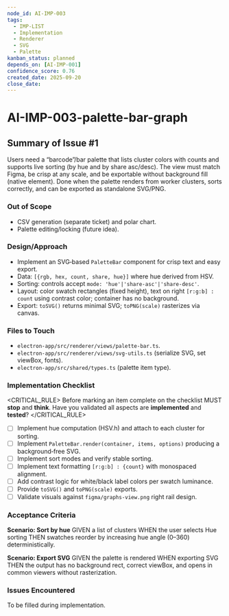 ```yaml
---
node_id: AI-IMP-003
tags:
  - IMP-LIST
  - Implementation
  - Renderer
  - SVG
  - Palette
kanban_status: planned
depends_on: [AI-IMP-001]
confidence_score: 0.76
created_date: 2025-09-20
close_date:
---
```


# AI-IMP-003-palette-bar-graph

## Summary of Issue #1
Users need a “barcode”/bar palette that lists cluster colors with counts and supports live sorting (by hue and by share asc/desc). The view must match Figma, be crisp at any scale, and be exportable without background fill (native element). Done when the palette renders from worker clusters, sorts correctly, and can be exported as standalone SVG/PNG.

### Out of Scope 
- CSV generation (separate ticket) and polar chart.
- Palette editing/locking (future idea).

### Design/Approach  
- Implement an SVG‑based `PaletteBar` component for crisp text and easy export.
- Data: `[{rgb, hex, count, share, hue}]` where hue derived from HSV.
- Sorting: controls accept `mode: 'hue'|'share-asc'|'share-desc'`.
- Layout: color swatch rectangles (fixed height), text on right `[r:g:b] : count` using contrast color; container has no background.
- Export: `toSVG()` returns minimal SVG; `toPNG(scale)` rasterizes via canvas.

### Files to Touch
- `electron-app/src/renderer/views/palette-bar.ts`.
- `electron-app/src/renderer/views/svg-utils.ts` (serialize SVG, set viewBox, fonts).
- `electron-app/src/shared/types.ts` (palette item type).

### Implementation Checklist

<CRITICAL_RULE>
Before marking an item complete on the checklist MUST **stop** and **think**. Have you validated all aspects are **implemented** and **tested**? 
</CRITICAL_RULE> 

- [ ] Implement hue computation (HSV.h) and attach to each cluster for sorting.
- [ ] Implement `PaletteBar.render(container, items, options)` producing a background‑free SVG.
- [ ] Implement sort modes and verify stable sorting.
- [ ] Implement text formatting `[r:g:b] : {count}` with monospaced alignment.
- [ ] Add contrast logic for white/black label colors per swatch luminance.
- [ ] Provide `toSVG()` and `toPNG(scale)` exports.
- [ ] Validate visuals against `figma/graphs-view.png` right rail design.

### Acceptance Criteria
**Scenario: Sort by hue**
GIVEN a list of clusters
WHEN the user selects Hue sorting
THEN swatches reorder by increasing hue angle (0–360) deterministically.

**Scenario: Export SVG**
GIVEN the palette is rendered
WHEN exporting SVG
THEN the output has no background rect, correct viewBox, and opens in common viewers without rasterization.

### Issues Encountered 
To be filled during implementation.

